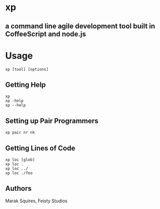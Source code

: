 # xp
## a command line agile development tool built in CoffeeScript and node.js


#  Usage
    xp [tool] [options]

## Getting Help

    xp
    xp -help
    xp --help


## Setting up Pair Programmers

    xp pair nr nk

## Getting Lines of Code

    xp loc [glob]
    xp loc .
    xp loc ../
    xp loc ./foo


## Authors

Marak Squires, Feisty Studios